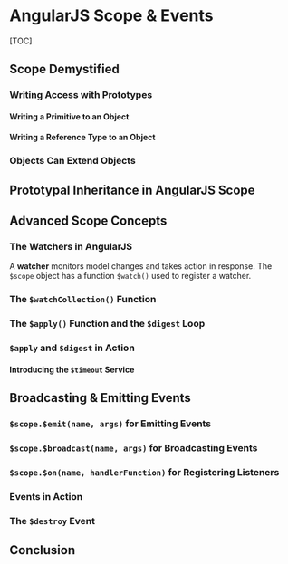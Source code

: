 # AngularJS Scope & Events

[TOC]

## Scope Demystified

### Writing Access with Prototypes

#### Writing a Primitive to an Object

#### Writing a Reference Type to an Object

### Objects Can Extend Objects

## Prototypal Inheritance in AngularJS Scope

## Advanced Scope Concepts

### The Watchers in AngularJS

A **watcher** monitors model changes and takes action in response. The `$scope` object has a function `$watch()` used to register a watcher.

### The `$watchCollection()` Function

### The `$apply()` Function and the `$digest` Loop

### `$apply` and `$digest` in Action

#### Introducing the `$timeout` Service

## Broadcasting & Emitting Events

### `$scope.$emit(name, args)` for Emitting Events

### `$scope.$broadcast(name, args)` for Broadcasting Events

### `$scope.$on(name, handlerFunction)` for Registering Listeners

### Events in Action

### The `$destroy` Event

## Conclusion